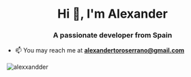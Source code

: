 <h1 align="center">Hi 👋, I'm Alexander</h1>
<h3 align="center">A passionate developer from Spain</h3>

- 📫 You may reach me at **alexandertoroserrano@gmail.com**

<p align="left">
</p>

<p>&nbsp;<img align="center" src="https://github-readme-stats.vercel.app/api?username=alexxandder&show_icons=true&locale=en" alt="alexxandder" /></p>

<!--<a href="https://github.com/anuraghazra/github-readme-stats">
<img height=200 src="https://github-readme-stats-nine-brown.vercel.app/api/top-langs/?username=alexxandder&layout=compact&langs_count=10&hide_border=1&role=OWNER,COLLABORATOR&theme=react" alt="Alexander's Language stats" />
</div>
-->
